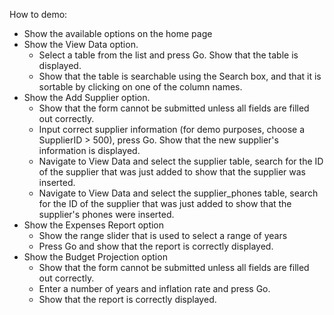 How to demo:
* Show the available options on the home page
* Show the View Data option.
    * Select a table from the list and press Go. Show that the table is displayed.
    * Show that the table is searchable using the Search box, and that it is sortable by clicking on one of the column names.
* Show the Add Supplier option. 
    * Show that the form cannot be submitted unless all fields are filled out correctly. 
    * Input correct supplier information (for demo purposes, choose a SupplierID > 500), press Go. Show that the new supplier's information is displayed.
    * Navigate to View Data and select the supplier table, search for the ID of the supplier that was just added to show that the supplier was inserted.
    * Navigate to View Data and select the supplier_phones table, search for the ID of the supplier that was just added to show that the supplier's phones were inserted.
* Show the Expenses Report option
    * Show the range slider that is used to select a range of years
    * Press Go and show that the report is correctly displayed.
* Show the Budget Projection option
    * Show that the form cannot be submitted unless all fields are filled out correctly.
    * Enter a number of years and inflation rate and press Go.
    * Show that the report is correctly displayed.